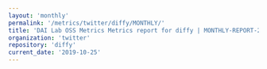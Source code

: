 ```yaml
---
layout: 'monthly'
permalink: '/metrics/twitter/diffy/MONTHLY/'
title: 'DAI Lab OSS Metrics Metrics report for diffy | MONTHLY-REPORT-2019-10-25'
organization: 'twitter'
repository: 'diffy'
current_date: '2019-10-25'
---
```

